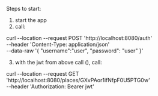 Steps to start:

1. start the app
2. call: 

curl --location --request POST 'http://localhost:8080/auth' \
   --header 'Content-Type: application/json' \
   --data-raw '{
   "username":"user",
   "password": "user"
   }' 

3. with the jwt from above call (), call:

curl --location --request GET 'http://localhost:8080/places/GXvPAor1ifNfpF0U5PTG0w' \
--header 'Authorization: Bearer jwt'
